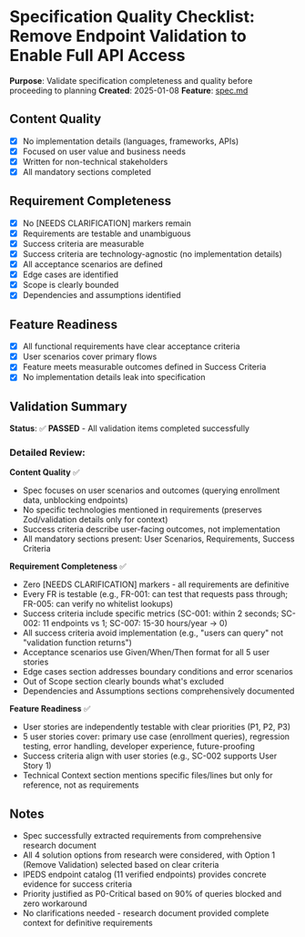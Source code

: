 # Specification Quality Checklist: Remove Endpoint Validation to Enable Full API Access

**Purpose**: Validate specification completeness and quality before proceeding to planning
**Created**: 2025-01-08
**Feature**: [spec.md](../spec.md)

## Content Quality

- [x] No implementation details (languages, frameworks, APIs)
- [x] Focused on user value and business needs
- [x] Written for non-technical stakeholders
- [x] All mandatory sections completed

## Requirement Completeness

- [x] No [NEEDS CLARIFICATION] markers remain
- [x] Requirements are testable and unambiguous
- [x] Success criteria are measurable
- [x] Success criteria are technology-agnostic (no implementation details)
- [x] All acceptance scenarios are defined
- [x] Edge cases are identified
- [x] Scope is clearly bounded
- [x] Dependencies and assumptions identified

## Feature Readiness

- [x] All functional requirements have clear acceptance criteria
- [x] User scenarios cover primary flows
- [x] Feature meets measurable outcomes defined in Success Criteria
- [x] No implementation details leak into specification

## Validation Summary

**Status**: ✅ **PASSED** - All validation items completed successfully

### Detailed Review:

**Content Quality** ✅
- Spec focuses on user scenarios and outcomes (querying enrollment data, unblocking endpoints)
- No specific technologies mentioned in requirements (preserves Zod/validation details only for context)
- Success criteria describe user-facing outcomes, not implementation
- All mandatory sections present: User Scenarios, Requirements, Success Criteria

**Requirement Completeness** ✅
- Zero [NEEDS CLARIFICATION] markers - all requirements are definitive
- Every FR is testable (e.g., FR-001: can test that requests pass through; FR-005: can verify no whitelist lookups)
- Success criteria include specific metrics (SC-001: within 2 seconds; SC-002: 11 endpoints vs 1; SC-007: 15-30 hours/year → 0)
- All success criteria avoid implementation (e.g., "users can query" not "validation function returns")
- Acceptance scenarios use Given/When/Then format for all 5 user stories
- Edge cases section addresses boundary conditions and error scenarios
- Out of Scope section clearly bounds what's excluded
- Dependencies and Assumptions sections comprehensively documented

**Feature Readiness** ✅
- User stories are independently testable with clear priorities (P1, P2, P3)
- 5 user stories cover: primary use case (enrollment queries), regression testing, error handling, developer experience, future-proofing
- Success criteria align with user stories (e.g., SC-002 supports User Story 1)
- Technical Context section mentions specific files/lines but only for reference, not as requirements

## Notes

- Spec successfully extracted requirements from comprehensive research document
- All 4 solution options from research were considered, with Option 1 (Remove Validation) selected based on clear criteria
- IPEDS endpoint catalog (11 verified endpoints) provides concrete evidence for success criteria
- Priority justified as P0-Critical based on 90% of queries blocked and zero workaround
- No clarifications needed - research document provided complete context for definitive requirements
